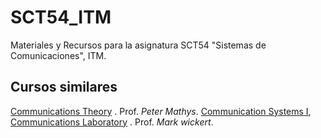 # SCT54_ITM
Materiales y Recursos para la asignatura SCT54 "Sistemas de Comunicaciones", ITM.


## Cursos similares

[Communications Theory](http://ecee.colorado.edu/~mathys/ecen4242/descr.html)  . Prof. *Peter Mathys*.
[Communication Systems I](http://www.eas.uccs.edu/~mwickert/ece5625/), [Communications Laboratory](http://www.eas.uccs.edu/~mwickert/ece4670/)  . Prof. *Mark wickert*.
